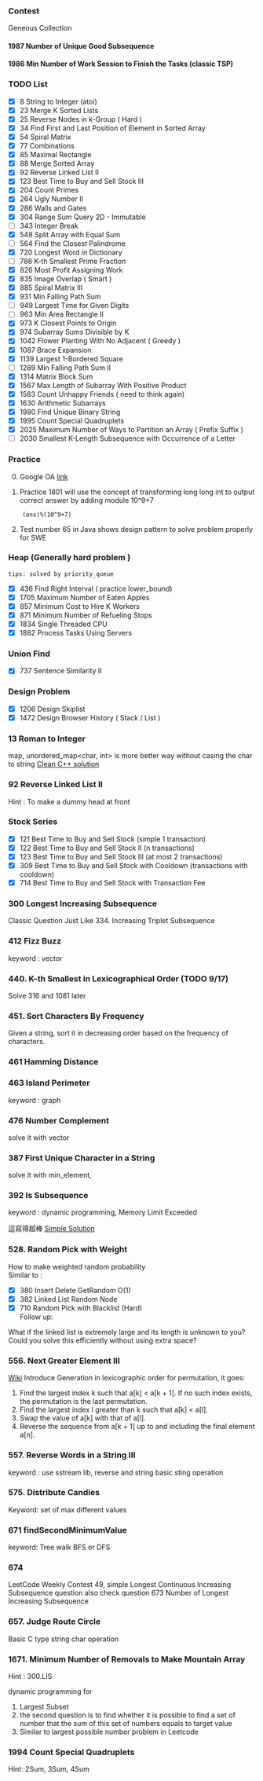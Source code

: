 ### Contest

Geneous Collection
#### 1987 Number of Unique Good Subsequence
#### 1986 Min Number of Work Session to Finish the Tasks (classic TSP) 

### TODO List
- [x] 8    String to Integer (atoi)
- [x] 23   Merge K Sorted Lists
- [x] 25   Reverse Nodes in k-Group ( Hard )
- [x] 34   Find First and Last Position of Element in Sorted Array
- [x] 54   Spiral Matrix
- [x] 77   Combinations
- [x] 85   Maximal Rectangle
- [x] 88   Merge Sorted Array
- [x] 92   Reverse Linked List II
- [x] 123  Best Time to Buy and Sell Stock III
- [x] 204  Count Primes
- [x] 264  Ugly Number II
- [x] 286  Walls and Gates
- [x] 304  Range Sum Query 2D - Immutable
- [ ] 343  Integer Break
- [x] 548  Split Array with Equal Sum
- [ ] 564  Find the Closest Palindrome
- [x] 720  Longest Word in Dictionary
- [ ] 786  K-th Smallest Prime Fraction
- [x] 826  Most Profit Assigning Work
- [x] 835  Image Overlap ( Smart )
- [x] 885  Spiral Matrix III
- [x] 931  Min Falling Path Sum
- [ ] 949  Largest Time for Given Digits
- [ ] 963  Min Area Rectangle II
- [x] 973  K Closest Points to Origin
- [x] 974  Subarray Sums Divisible by K
- [x] 1042 Flower Planting With No Adjacent ( Greedy )
- [x] 1087 Brace Expansion
- [x] 1139 Largest 1-Bordered Square
- [ ] 1289 Min Falling Path Sum II
- [x] 1314 Matrix Block Sum
- [x] 1567 Max Length of Subarray With Positive Product
- [x] 1583 Count Unhappy Friends ( need to think again)
- [x] 1630 Arithmetic Subarrays
- [x] 1980 Find Unique Binary String
- [x] 1995 Count Special Quadruplets
- [x] 2025 Maximum Number of Ways to Partition an Array ( Prefix Suffix )
- [ ] 2030 Smallest K-Length Subsequence with Occurrence of a Letter

### Practice

0. Google OA
[link](https://leetcode.com/discuss/interview-question/352460/Google-Online-Assessment-Questions)


1. Practice 1801 will use the concept of transforming long long int to output correct answer by adding module 10^9+7    
```
    (ans)%(10^9+7)
```
2. Test number 65 in Java shows design pattern to solve problem properly for SWE


### Heap (Generally hard problem )
`tips: solved by priority_queue`   
- [x] 436 Find Right Interval ( practice lower_bound)
- [x] 1705 Maximum Number of Eaten Apples
- [x] 857 Minimum Cost to Hire K Workers
- [x] 871 Minimum Number of Refueling Stops
- [x] 1834 Single Threaded CPU
- [x] 1882 Process Tasks Using Servers

### Union Find
- [x] 737 Sentence Similarity II

### Design Problem
- [x] 1206 Design Skiplist
- [x] 1472 Design Browser History ( Stack / List )

### 13 Roman to Integer
map, unordered_map<char, int> is more better way without casing the char to string
[Clean C++ solution](https://leetcode.com/problems/roman-to-integer/discuss/ "C++ clean solution")

### 92 Reverse Linked List II
Hint : To make a dummy head at front   


### Stock Series
- [x] 121 Best Time to Buy and Sell Stock      (simple 1 transaction)    
- [x] 122 Best Time to Buy and Sell Stock II   (n transactions)    
- [x] 123 Best Time to Buy and Sell Stock III  (at most 2 transactions)    
- [x] 309 Best Time to Buy and Sell Stock with Cooldown    (transactions with cooldown)    
- [x] 714 Best Time to Buy and Sell Stock with Transaction Fee

### 300 Longest Increasing Subsequence

Classic Question
Just Like 334. Increasing Triplet Subsequence

### 412 Fizz Buzz
keyword : vector<string>  

### 440. K-th Smallest in Lexicographical Order (TODO 9/17)
Solve 316 and 1081 later


### 451. Sort Characters By Frequency  
Given a string, sort it in decreasing order based on the frequency of characters.  

### 461 Hamming Distance

### 463 Island Perimeter  
keyword : graph

### 476 Number Complement
solve it with vector<int>

### 387 First Unique Character in a String
solve it with min_element, <climits>  

### 392 Is Subsequence
keyword : dynamic programming, Memory Limit Exceeded

這寫得超棒 [Simple Solution](https://discuss.leetcode.com/topic/58078/simple-c-code-as-well-as-the-followup-solution)

### 528. Random Pick with Weight

How to make weighted random probability   
Similar to :   
- [x] 380 Insert Delete GetRandom O(1)   
- [x] 382 Linked List Random Node     
- [x] 710 Random Pick with Blacklist  (Hard)     
Follow up:

What if the linked list is extremely large and its length is unknown to you?
Could you solve this efficiently without using extra space?    

### 556. Next Greater Element III
[Wiki](https://www.wikiwand.com/en/Permutation#/Generation_in_lexicographic_order) Introduce Generation in lexicographic order for permutation, it goes:   
1. Find the largest index k such that a[k] < a[k + 1]. If no such index exists, the permutation is the last permutation.    
2. Find the largest index l greater than k such that a[k] < a[l].    
3. Swap the value of a[k] with that of a[l].    
4. Reverse the sequence from a[k + 1] up to and including the final element a[n].    

### 557. Reverse Words in a String III  
keyword : use sstream lib, reverse and string basic sting operation  

### 575. Distribute Candies
Keyword: set of max different values

### 671 findSecondMinimumValue

keyword: Tree walk BFS or DFS

### 674

LeetCode Weekly Contest 49, simple Longest Continuous Increasing Subsequence question
also check question 673 Number of Longest Increasing Subsequence

### 657. Judge Route Circle

Basic C type string char operation

### 1671. Minimum Number of Removals to Make Mountain Array

Hint : 300.LIS

dynamic programming for 
1. Largest Subset
2. the second question is to find whether it is possible to find a set of number that the sum of this set of numbers equals to target value
3. Similar to largest possible number problem in Leetcode

### 1994 Count Special Quadruplets
Hint: 2Sum, 3Sum, 4Sum